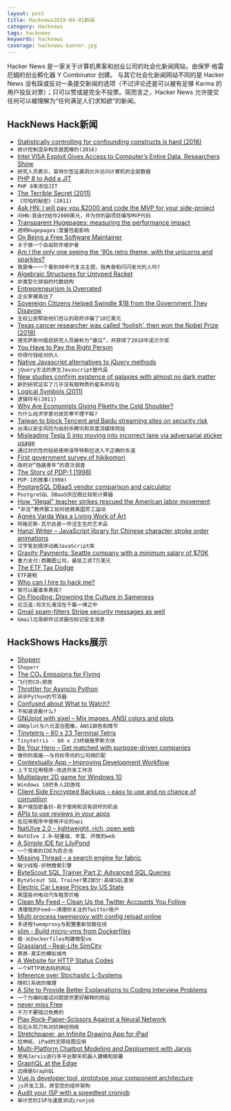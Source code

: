 ```yaml
---
layout: post
title: Hacknews2019-04-01新闻
category: Hacknews
tags: hacknews
keywords: hacknews
coverage: hacknews-banner.jpg
---
```


Hacker News 是一家关于计算机黑客和创业公司的社会化新闻网站，由保罗·格雷厄姆的创业孵化器 Y Combinator 创建。
与其它社会化新闻网站不同的是 Hacker News 没有踩或反对一条提交新闻的选项（不过评论还是可以被有足够 Karma 的用户投反对票）；只可以赞或是完全不投票。简而言之，Hacker News 允许提交任何可以被理解为“任何满足人们求知欲”的新闻。

## HackNews Hack新闻


- [Statistically controlling for confounding constructs is hard (2016)](https://journals.plos.org/plosone/article?id=10.1371/journal.pone.0152719)
- `统计控制混杂构念是困难的(2016)`
- [Intel VISA Exploit Gives Access to Computer’s Entire Data, Researchers Show](https://gadgets.ndtv.com/laptops/news/intel-visa-sa-00086-exploit-researchers-computer-data-access-2014854)
- `研究人员表示，英特尔签证漏洞允许访问计算机的全部数据`
- [PHP 8 to Add a JIT](https://blog.krakjoe.ninja/2019/03/php-gr8.html)
- `PHP 8来添加JIT`
- [The Terrible Secret (2011)](https://blog.corememory.io/tom-bombadil.html)
- `《可怕的秘密》(2011)`
- [Ask HN: I will pay you $2000 and code the MVP for your side-project](item?id=19536156)
- `问HN:我会付给你2000美元，并为你的副项目编写MVP代码`
- [Transparent Hugepages: measuring the performance impact](https://alexandrnikitin.github.io/blog/transparent-hugepages-measuring-the-performance-impact/)
- `透明Hugepages:度量性能影响`
- [On Being a Free Software Maintainer](https://feaneron.com/2019/03/28/on-being-a-free-software-maintainer/)
- `关于做一个自由软件维护者`
- [Am I the only one seeing the &#39;90s retro theme, with the unicorns and sparkles?](https://meta.stackoverflow.com/questions/382047/am-i-the-only-one-seeing-the-90s-retro-theme-with-the-unicorns-and-sparkles)
- `我是唯一一个看到90年代复古主题，独角兽和闪闪发光的人吗?`
- [Algebraic Structures for Untyped Racket](https://github.com/dedbox/racket-algebraic)
- `非类型化球拍的代数结构`
- [Entrepreneurism Is Overrated](http://greyenlightenment.com/entrepreneurism-is-overrated/)
- `企业家被高估了`
- [Sovereign Citizens Helped Swindle $1B from the Government They Disavow](https://www.nytimes.com/2019/03/29/business/sovereign-citizens-financial-crime.html#)
- `主权公民帮助他们否认的政府诈骗了10亿美元`
- [Texas cancer researcher was called ‘foolish’, then won the Nobel Prize (2018)](https://www.washingtonpost.com/nation/2019/03/25/texas-scientist-was-called-foolish-arguing-immune-system-could-fight-cancer-then-he-won-nobel-prize/)
- `德克萨斯州癌症研究人员被称为“傻瓜”，并获得了2018年诺贝尔奖`
- [You Have to Pay the Right Person](https://www.bloomberg.com/opinion/articles/2019-03-13/you-have-to-pay-the-right-person)
- `你得付钱给对的人`
- [Native Javascript alternatives to jQuery methods](https://github.com/nefe/You-Dont-Need-jQuery)
- `jQuery方法的原生Javascript替代品`
- [New studies confirm existence of galaxies with almost no dark matter](https://news.yale.edu/2019/03/29/new-studies-confirm-existence-galaxies-almost-no-dark-matter)
- `新的研究证实了几乎没有暗物质的星系的存在`
- [Logical Symbols (2011)](http://www.philosophypages.com/lg/e10a.htm)
- `逻辑符号(2011)`
- [Why Are Economists Giving Piketty the Cold Shoulder?](http://bostonreview.net/class-inequality/marshall-steinbaum-why-are-economists-giving-piketty-cold-shoulder)
- `为什么经济学家对皮凯蒂不理不睬?`
- [Taiwan to block Tencent and Baidu streaming sites on security risk](https://asia.nikkei.com/Politics/International-relations/Taiwan-to-block-Tencent-and-Baidu-streaming-sites-on-security-risk)
- `台湾以安全风险为由封杀腾讯和百度流媒体网站`
- [Misleading Tesla S into moving into incorrect lane via adversarial sticker usage](https://twitter.com/ashk4n/status/1112025340644196352)
- `通过对抗性的贴纸使用误导特斯拉进入不正确的车道`
- [First government survey of hikikomori](https://www.japantimes.co.jp/news/2019/03/29/national/613000-japan-aged-40-64-recluses-says-first-government-survey-hikikomori/)
- `政府对“隐蔽青年”的首次调查`
- [The Story of PDP-1 (1998)](https://gordonbell.azurewebsites.net/digital/timeline/pdp-1story.htm)
- `PDP-1的故事(1998)`
- [PostgreSQL DBaaS vendor comparison and calculator](https://barnabas.me/articles/postgres-dbaas.html)
- `PostgreSQL DBaaS供应商比较和计算器`
- [How “illegal” teacher strikes rescued the American labor movement](https://news.vice.com/en_us/article/mbzza3/how-illegal-teacher-strikes-rescued-the-american-labor-movement)
- `“非法”教师罢工如何拯救美国劳工运动`
- [Agnès Varda Was a Living Work of Art](https://www.hollywoodreporter.com/news/agn-s-varda-was-a-living-work-art-1198251)
- `阿格尼斯·瓦尔达是一件活生生的艺术品`
- [Hanzi Writer – JavaScript library for Chinese character stroke order animations](https://chanind.github.io/hanzi-writer/)
- `汉字笔划顺序动画JavaScript库`
- [Gravity Payments: Seattle company with a minimum salary of $70K](https://www.nytimes.com/2019/03/30/opinion/sunday/dan-price-minimum-wage.html)
- `重力支付:西雅图公司，最低工资7万美元`
- [The ETF Tax Dodge](https://www.bloomberg.com/graphics/2019-etf-tax-dodge-lets-investors-save-big/)
- `ETF避税`
- [Who can I hire to hack me?](https://shkspr.mobi/blog/2019/03/who-can-i-hire-to-hack-me/)
- `我可以雇谁来黑我?`
- [On Flooding: Drowning the Culture in Sameness](https://longreads.com/2019/03/29/on-flooding-drowning-the-culture-in-sameness/)
- `论泛滥:将文化淹没在千篇一律之中`
- [Gmail spam-filters Stripe security messages as well](https://github.com/nh2/gmail-spamfilters-paypal-security-messages#update-gmail-spamfilters-stripe-as-well)
- `Gmail垃圾邮件过滤器也标记安全消息`


## HackShows Hacks展示

- [ Shoperr](http://c.shoperr.com)
- `Shoperr`
- [ The CO₂ Emissions for Flying](http://shameplane.com/)
- `飞行的CO₂排放`
- [ Throttler for Asyncio Python](https://github.com/michalc/aiothrottler)
- `异步Python的节流器`
- [ Confused about What to Watch?](https://www.comparemovies.info/)
- `不知道该看什么?`
- [ GNUplot with sixel – Mix images, ANSI colors and plots](https://github.com/csdvrx/sixel-gnuplot)
- `GNUplot与六元混合图像，ANSI颜色和情节`
- [ Tinytetris – 80 x 23 Terminal Tetris](https://github.com/taylorconor/tinytetris)
- `Tinytetris - 80 x 23终端俄罗斯方块`
- [ Be Your Hero – Get matched with purpose-driven companies](http://beyourhero.co/)
- `做你的英雄——与目标导向的公司相匹配`
- [ Contextually App – Improving Development Workflow](https://medium.com/@JoshuaKhan_007/contextually-app-an-opinionated-development-workflow-tool-d62a41f21b5a)
- `上下文应用程序-改进开发工作流`
- [ Multiplayer 2D game for Windows 10](https://github.com/MiguelRipoll23/uwp-multiplayer)
- `Windows 10的多人2D游戏`
- [ Client Side Encrypted Backups – easy to use and no chance of corruption](https://github.com/Scott-Kaplan/Client-Side-Encrypted-Backups)
- `客户端加密备份-易于使用和没有损坏的机会`
- [ APIs to use reviews in your apps](https://www.reviewshake.com/supervisor)
- `在应用程序中使用评论的api`
- [ NatUIve 2.0 – lightweight, rich, open web](https://natuive.net/)
- `NatUIve 2.0—轻量级、丰富、开放的web`
- [ A Simple IDE for LilyPond](https://github.com/doches/lilypond-ui)
- `一个简单的IDE为百合池`
- [ Missing Thread – a search engine for fabric](https://missingthread.com/?ref=hn)
- `缺少线程-织物搜索引擎`
- [ ByteScout SQL Trainer Part 2: Advanced SQL Queries](https://app.bytescout.com/sql-trainer/index.html?course=sql-advanced)
- `ByteScout SQL Trainer第2部分:高级SQL查询`
- [ Electric Car Lease Prices by US State](https://electrification.cc/)
- `美国各州电动汽车租赁价格`
- [ Clean My Feed – Clean Up the Twitter Accounts You Follow](https://cleanmyfeed.xyz/)
- `清理我的Feed——清理你关注的Twitter账户`
- [ Multi process twemproxy with config reload online](https://github.com/meitu/twemproxy)
- `多进程twemproxy与配置重新加载在线`
- [ slim - Build micro-vms from Dockerfiles](https://github.com/ottomatica/slim)
- `瘦-从Dockerfiles构建微型vm`
- [ Grassland – Real-Life SimCity](http://grassland.network)
- `草原-真实的模拟城市`
- [ A Website for HTTP Status Codes](https://statuses.now.sh/)
- `一个HTTP状态码的网站`
- [ Inference over Stochastic L-Systems](https://ameya98.github.io/WebPPL/generative_art/)
- `随机l系统的推理`
- [ A Site to Provide Better Explanations to Coding Interview Problems](https://news.ycombinator.com/item?id=19527753)
- `一个为编码面试问题提供更好解释的网站`
- [ never miss Free](https://trial.land)
- `千万不要错过免费的`
- [ Play Rock-Paper-Scissors Against a Neural Network](https://github.com/victorqribeiro/jokenpo)
- `玩石头剪刀布对抗神经网络`
- [ Stretchpaper, an Infinite Drawing App for iPad](http://stretchpaper.com)
- `拉伸纸，iPad的无限绘图应用`
- [ Multi-Platform Chatbot Modeling and Deployment with Jarvis](https://modeling-languages.com/multi-platform-chatbot-modeling-deployment-jarvis/)
- `使用Jarvis进行多平台聊天机器人建模和部署`
- [ GraphQL at the Edge](https://github.com/stackpath/edgeengine-examples/tree/master/graphql)
- `边缘是GraphQL`
- [ Vue.js developer tool, prototype your component architecture](https://prevue.io/)
- `js开发工具，原型您的组件架构`
- [ Audit your ISP with a speedtest cronjob](https://github.com/igomez10/speedInspectorRPI)
- `审计您的ISP与速度测试cronjob`


